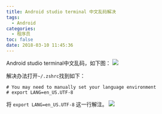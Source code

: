 ```yaml
---
title: Android studio terminal 中文乱码解决
tags:
  - Android
categories:
  - 程序员
toc: false
date: 2018-03-10 11:45:36
---
```


Android studio terminal中文乱码，如下图：
![](http://file.mspring.org/images/blog/68c9e13df012b7ac702f5c98716c6225)

解决办法打开`~/.zshrc`找到如下：
```
# You may need to manually set your language environment
# export LANG=en_US.UTF-8
```
将 `export LANG=en_US.UTF-8` 这一行解注。
![](http://file.mspring.org/images/blog/b07a6381b955735cf8c2b72746b57e9b)
